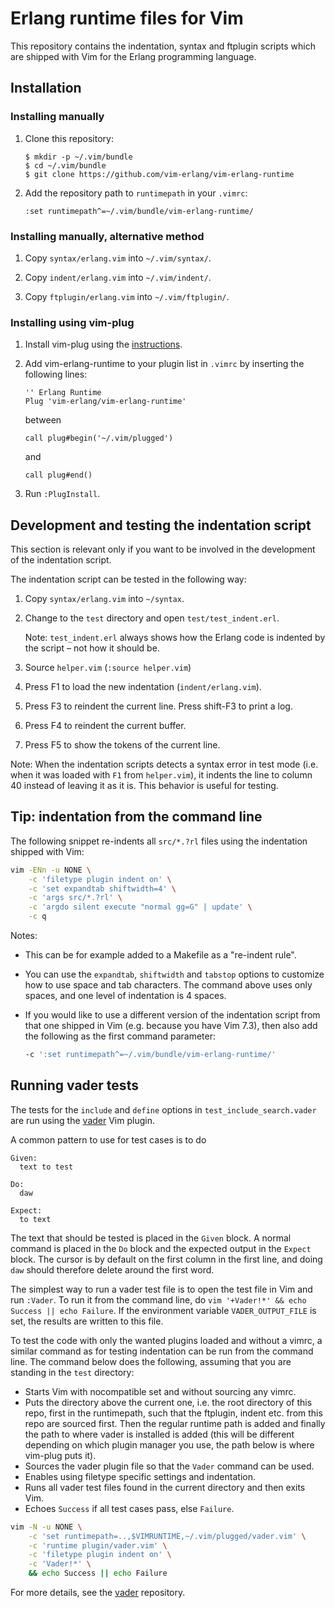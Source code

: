 # Erlang runtime files for Vim

This repository contains the indentation, syntax and ftplugin scripts which are
shipped with Vim for the Erlang programming language.

## Installation

### Installing manually

1.  Clone this repository:

    ```
    $ mkdir -p ~/.vim/bundle
    $ cd ~/.vim/bundle
    $ git clone https://github.com/vim-erlang/vim-erlang-runtime
    ```

2.  Add the repository path to `runtimepath` in your `.vimrc`:

    ```
    :set runtimepath^=~/.vim/bundle/vim-erlang-runtime/
    ```

### Installing manually, alternative method

1.  Copy `syntax/erlang.vim` into `~/.vim/syntax/`.

2.  Copy `indent/erlang.vim` into `~/.vim/indent/`.

3.  Copy `ftplugin/erlang.vim` into `~/.vim/ftplugin/`.

### Installing using vim-plug

1.  Install vim-plug using the [instructions][vim-plug].

2.  Add vim-erlang-runtime to your plugin list in `.vimrc` by inserting the
    following lines:

    ```
    '' Erlang Runtime
    Plug 'vim-erlang/vim-erlang-runtime'
    ```

    between

    ```
    call plug#begin('~/.vim/plugged')
    ```

    and

    ```
    call plug#end()
    ```

3.  Run `:PlugInstall`.

[vim-plug]:https://github.com/junegunn/vim-plug

## Development and testing the indentation script

This section is relevant only if you want to be involved in the development of
the indentation script.

The indentation script can be tested in the following way:

1.  Copy `syntax/erlang.vim` into `~/syntax`.

2.  Change to the `test` directory and open `test/test_indent.erl`.

    Note: `test_indent.erl` always shows how the Erlang code is indented by the
    script – not how it should be.

3.  Source `helper.vim` (`:source helper.vim`)

4.  Press F1 to load the new indentation (`indent/erlang.vim`).

5.  Press F3 to reindent the current line. Press shift-F3 to print a log.

6.  Press F4 to reindent the current buffer.

7.  Press F5 to show the tokens of the current line.

Note: When the indentation scripts detects a syntax error in test mode (i.e.
when it was loaded with `F1` from `helper.vim`), it indents the line to column
40 instead of leaving it as it is. This behavior is useful for testing.

## Tip: indentation from the command line

The following snippet re-indents all `src/*.?rl` files using the indentation
shipped with Vim:

```bash
vim -ENn -u NONE \
    -c 'filetype plugin indent on' \
    -c 'set expandtab shiftwidth=4' \
    -c 'args src/*.?rl' \
    -c 'argdo silent execute "normal gg=G" | update' \
    -c q
```

Notes:

- This can be for example added to a Makefile as a "re-indent rule".
- You can use the `expandtab`, `shiftwidth` and `tabstop` options to customize
  how to use space and tab characters. The command above uses only spaces, and
  one level of indentation is 4 spaces.
- If you would like to use a different version of the indentation script from
  that one shipped in Vim (e.g. because you have Vim 7.3), then also add the
  following as the first command parameter:

  ```bash
  -c ':set runtimepath^=~/.vim/bundle/vim-erlang-runtime/'
  ```

## Running vader tests

The tests for the `include` and `define` options in `test_include_search.vader`
are run using the [vader](https://github.com/junegunn/vader.vim) Vim plugin.

A common pattern to use for test cases is to do

```vim
Given:
  text to test

Do:
  daw

Expect:
  to text
```

The text that should be tested is placed in the `Given` block. A normal command
is placed in the `Do` block and the expected output in the `Expect` block. The
cursor is by default on the first column in the first line, and doing `daw`
should therefore delete around the first word.

The simplest way to run a vader test file is to open the test file in Vim and
run `:Vader`. To run it from the command line, do `vim '+Vader!*' && echo
Success || echo Failure`. If the environment variable `VADER_OUTPUT_FILE` is
set, the results are written to this file.

To test the code with only the wanted plugins loaded and without a vimrc, a
similar command as for testing indentation can be run from the command line. The
command below does the following, assuming that you are standing in the `test`
directory:

- Starts Vim with nocompatible set and without sourcing any vimrc.
- Puts the directory above the current one, i.e. the root directory of this
  repo, first in the runtimepath, such that the ftplugin, indent etc. from this
  repo are sourced first. Then the regular runtime path is added and finally the
  path to where vader is installed is added (this will be different depending on
  which plugin manager you use, the path below is where vim-plug puts it).
- Sources the vader plugin file so that the `Vader` command can be used.
- Enables using filetype specific settings and indentation.
- Runs all vader test files found in the current directory and then exits Vim.
- Echoes `Success` if all test cases pass, else `Failure`.

```bash
vim -N -u NONE \
    -c 'set runtimepath=..,$VIMRUNTIME,~/.vim/plugged/vader.vim' \
    -c 'runtime plugin/vader.vim' \
    -c 'filetype plugin indent on' \
    -c 'Vader!*' \
    && echo Success || echo Failure
```

For more details, see the [vader](https://github.com/junegunn/vader.vim)
repository.
